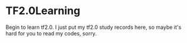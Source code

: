# TF2.0Learning
Begin to learn tf2.0.
I just put my tf2.0 study records here, so maybe it's hard for you to read my codes, sorry.
